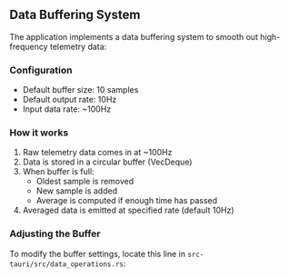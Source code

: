 


## Data Buffering System

The application implements a data buffering system to smooth out high-frequency telemetry data:

### Configuration
- Default buffer size: 10 samples
- Default output rate: 10Hz
- Input data rate: ~100Hz

### How it works
1. Raw telemetry data comes in at ~100Hz
2. Data is stored in a circular buffer (VecDeque)
3. When buffer is full:
   - Oldest sample is removed
   - New sample is added
   - Average is computed if enough time has passed
4. Averaged data is emitted at specified rate (default 10Hz)

### Adjusting the Buffer
To modify the buffer settings, locate this line in `src-tauri/src/data_operations.rs`:
